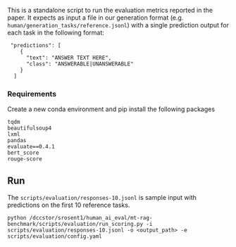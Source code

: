 
This is a standalone script to run the evaluation metrics reported in the paper. It expects as input a file in our generation format (e.g. `human/generation_tasks/reference.jsonl`) with a single prediction output for each task in the following format:

```
 "predictions": [
    {
      "text": "ANSWER TEXT HERE",
      "class": "ANSWERABLE|UNANSWERABLE"
    }
  ]
```


### Requirements

Create a new conda environment and pip install the following packages

```
tqdm
beautifulsoup4
lxml
pandas
evaluate==0.4.1
bert_score
rouge-score
```

## Run

The `scripts/evaluation/responses-10.jsonl` is sample input with predictions on the first 10 reference tasks.

```
python /dccstor/srosent1/human_ai_eval/mt-rag-benchmark/scripts/evaluation/run_scoring.py -i scripts/evaluation/responses-10.jsonl -o <output_path> -e scripts/evaluation/config.yaml
```